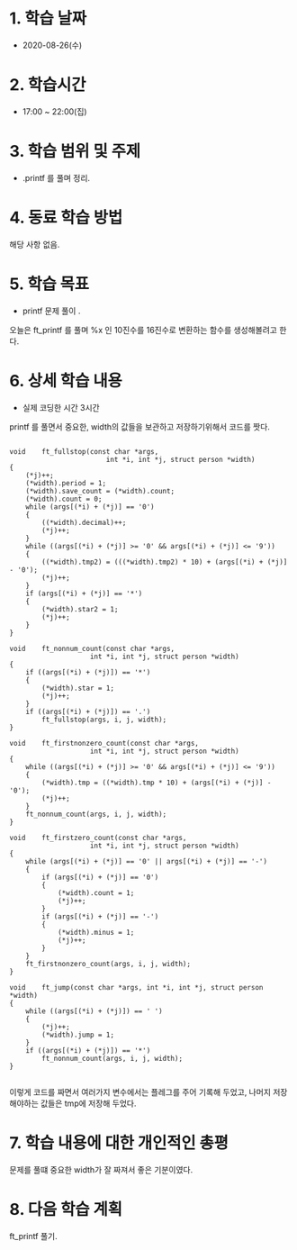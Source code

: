 # 1. 학습 날짜

* 2020-08-26(수)

# 2. 학습시간

* 17:00 ~ 22:00(집)

# 3. 학습 범위 및 주제

* .printf 를 풀며 정리. 
# 4. 동료 학습 방법

해당 사항 없음.

# 5. 학습 목표
 * printf 문제 풀이 .

  오늘은 ft_printf 를 풀며 %x 인 10진수를 16진수로 변환하는 함수를 생성해볼려고 한다. 

# 6. 상세 학습 내용
* 실제 코딩한 시간 3시간

printf 를 풀면서 중요한, width의 값들을 보관하고 저장하기위해서 코드를 짯다. 

<pre><code>
void	ft_fullstop(const char *args,
						int *i, int *j, struct person *width)
{
	(*j)++;
	(*width).period = 1;
	(*width).save_count = (*width).count;
	(*width).count = 0;
	while (args[(*i) + (*j)] == '0')
	{
		((*width).decimal)++;
		(*j)++;
	}
	while ((args[(*i) + (*j)] >= '0' && args[(*i) + (*j)] <= '9'))
	{
		((*width).tmp2) = (((*width).tmp2) * 10) + (args[(*i) + (*j)] - '0');
		(*j)++;
	}
	if (args[(*i) + (*j)] == '*')
	{
		(*width).star2 = 1;
		(*j)++;
	}
}

void	ft_nonnum_count(const char *args,
					int *i, int *j, struct person *width)
{
	if ((args[(*i) + (*j)]) == '*')
	{
		(*width).star = 1;
		(*j)++;
	}
	if ((args[(*i) + (*j)]) == '.')
		ft_fullstop(args, i, j, width);
}

void	ft_firstnonzero_count(const char *args,
					int *i, int *j, struct person *width)
{
	while ((args[(*i) + (*j)] >= '0' && args[(*i) + (*j)] <= '9'))
	{
		(*width).tmp = ((*width).tmp * 10) + (args[(*i) + (*j)] - '0');
		(*j)++;
	}
	ft_nonnum_count(args, i, j, width);
}

void	ft_firstzero_count(const char *args,
					int *i, int *j, struct person *width)
{
	while (args[(*i) + (*j)] == '0' || args[(*i) + (*j)] == '-')
	{
		if (args[(*i) + (*j)] == '0')
		{
			(*width).count = 1;
			(*j)++;
		}
		if (args[(*i) + (*j)] == '-')
		{
			(*width).minus = 1;
			(*j)++;
		}
	}
	ft_firstnonzero_count(args, i, j, width);
}

void	ft_jump(const char *args, int *i, int *j, struct person *width)
{
	while ((args[(*i) + (*j)]) == ' ')
	{
		(*j)++;
		(*width).jump = 1;
	}
	if ((args[(*i) + (*j)]) == '*')
		ft_nonnum_count(args, i, j, width);
}

</pre></code>
이렇게 코드를 짜면서 여러가지 변수에서는 플레그를 주어 기록해 두었고, 나머지 저장해야하는 값들은 tmp에 저장해 두었다.

# 7. 학습 내용에 대한 개인적인 총평
문제를 풀떄 중요한 width가 잘 짜져서 좋은 기분이였다.

# 8. 다음 학습 계획
ft_printf 풀기. 